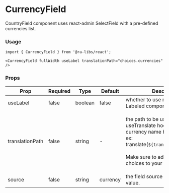 # CurrencyField

CountryField component uses react-admin SelectField with a pre-defined currencies list.

### Usage

```tsx
import { CurrencyField } from '@ra-libs/react';

<CurrencyField fullWidth useLabel translationPath="choices.currencies" />
```

### Props

| Prop            | Required | Type    | Default | Description                                                                                                                                                                                                          |
| --------------- | -------- | ------- | ------- | -------------------------------------------------------------------------------------------------------------------------------------------------------------------------------------------------------------------- |
| useLabel        | false    | boolean | false   | whether to use react-admin Labeled component or not.                                                                                                                                                                 |
| translationPath | false    | string  | -       | <p>the path to be used with the useTranslate hook to translate the currency name based on its Id, ex: translate(`${translationPath}.BRL`)<br><br>Make sure to add the translation choices to your i18n provider.</p> |
| source        | false    | string | currency   | the field source to retrieve its value.

